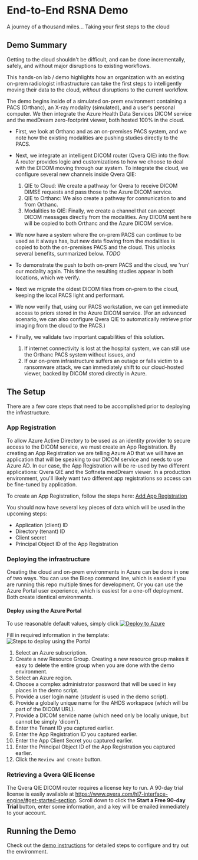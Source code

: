 # End-to-End RSNA Demo
A journey of a thousand miles... Taking your first steps to the cloud

## Demo Summary
Getting to the cloud shouldn't be difficult, and can be done incrementally, safely, and without major disruptions to existing workflows.

This hands-on lab / demo highlights how an organization with an existing on-prem radiologist infrastructure can take the first steps to intelligently moving their data to the cloud, _without_ disruptions to the current workflow. 

The demo begins inside of a simulated on-prem environment containing a PACS (Orthanc), an X-ray modality (simulated), and a user's personal computer. We then integrate the Azure Health Data Services DICOM service and the medDream zero-footprint viewer, both hosted 100% in the cloud.
- First, we look at Orthanc and as an on-premises PACS system, and we note how the existing modalities are pushing studies directly to the PACS.
- Next, we integrate an intelligent DICOM router (Qvera QIE) into the flow. A router provides logic and customizations to how we choose to deal with the DICOM moving through our system. To integrate the cloud, we configure several new channels inside Qvera QIE: 
    
    1) QIE to Cloud: We create a pathway for Qvera to receive DICOM DIMSE requests and pass those to the Azure DICOM service. 
    2) QIE to Orthanc: We also create a pathway for connunication to and from Orthanc.
    3) Modalities to QIE: Finally, we create a channel that can accept DICOM messages directly from the modalities. Any DICOM sent here will be copied to both Orthanc and the Azure DICOM service.

- We now have a system where the on-prem PACS can continue to be used as it always has, but new data flowing from the modalities is copied to both the on-premises PACS and the cloud. This unlocks several benefits, summarized below. _TODO_
- To demonstrate the push to both on-prem PACS and the cloud, we 'run' our modality again. This time the resulting studies appear in both locations, which we verify.
- Next we migrate the oldest DICOM files from on-prem to the cloud, keeping the local PACS light and performant. 
- We now verify that, using our PACS workstation, we can get immediate access to priors stored in the Azure DICOM service. (For an advanced scenario, we can also configure Qvera QIE to automatically retrieve prior imaging from the cloud to the PACS.)
- Finally, we validate two important capabilities of this solution.

   1) If internet connectivity is lost at the hospital system, we can still use the Orthanc PACS system without issues, and
   2) If our on-prem infrastructure suffers an outage or falls victim to a ransomware attack, we can immediately shift to our cloud-hosted viewer, backed by DICOM stored directly in Azure.

## The Setup
There are a few core steps that need to be accomplished prior to deploying the infrastructure.

### App Registration
To allow Azure Active Directory to be used as an identity provider to secure access to the DICOM service, we must create an App Registration. By creating an App Registration we are telling Azure AD that we will have an application that will be speaking to our DICOM service and needs to use Azure AD. In our case, the App Registration will be re-used by two different applications: Qvera QIE and the Softneta medDream viewer. In a production environment, you'll likely want two different app registrations so access can be fine-tuned by application.

To create an App Registration, follow the steps here: [Add App Registration](add-app-reg.md)

You should now have several key pieces of data which will be used in the upcoming steps:
- Application (client) ID
- Directory (tenant) ID
- Client secret
- Principal Object ID of the App Registration

### Deploying the infrastructure
Creating the cloud and on-prem environments in Azure can be done in one of two ways. You can use the Bicep command line, which is easiest if you are running this repo multiple times for development. Or you can use the Azure Portal user experience, which is easiest for a one-off deployment. Both create identical environments.

#### Deploy using the Azure Portal
To use reasonable default values, simply click [![Deploy to Azure](https://aka.ms/deploytoazurebutton)](https://portal.azure.com/#create/Microsoft.Template/uri/https%3A%2F%2Fraw.githubusercontent.com%2FStevenBorg%2FRSNA-2022-Demo%2Fmain%2Fenvironments%2Fall-up-demo-deployment.json)

Fill in required information in the template: 
![Steps to deploy using the Portal](readme-images/steps-deploy-full-infra-using-portal.png "Steps to deploy using the Portal")
1. Select an Azure subscription.
2. Create a new Resource Group.  Creating a new resource group makes it easy to delete the entire group when you are done with the demo environment.  
3. Select an Azure region.
4. Choose a complex administrator password that will be used in key places in the demo script.
5. Provide a user login name (_student_ is used in the demo script).
6. Provide a globally unique name for the AHDS workspace (which will be part of the DICOM URL).
7. Provide a DICOM service name (which need only be locally unique, but cannot be simply 'dicom').
8. Enter the Tenant ID you captured earlier.
9. Enter the App Registration ID you captured earlier.
10. Enter the App Client Secret you captured earlier.
11. Enter the Principal Object ID of the App Registration you captured earlier.
12. Click the `Review and Create` button.

### Retrieving a Qvera QIE license
The Qvera QIE DICOM router requires a license key to run. A 90-day trial license is easily available at https://www.qvera.com/hl7-interface-engine/#get-started-section. Scroll down to click the **Start a Free 90-day Trial** button, enter some information, and a key will be emailed immediately to your account.

## Running the Demo
Check out the [demo instructions](demo-instructions.md) for detailed steps to configure and try out the environment.  
